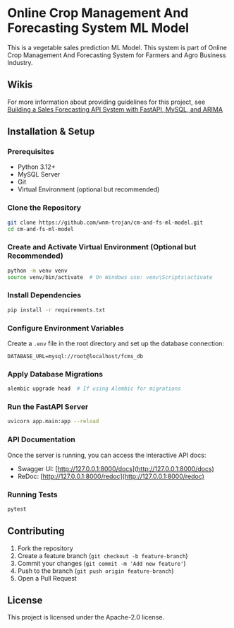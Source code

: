 # Online Crop Management And Forecasting System ML Model

This is a vegetable sales prediction ML Model. This system is part of Online Crop Management And Forecasting System for Farmers and Agro Business Industry.

## Wikis
For more information about providing guidelines for this project, see <a href="https://medium.com/@warunamadushan92624.wm/building-a-sales-forecasting-api-system-with-fastapi-mysql-and-arima-a-step-by-step-guide-dac9e109df71">Building a Sales Forecasting API System with FastAPI, MySQL, and ARIMA</a>

## Installation & Setup

### Prerequisites
- Python 3.12+
- MySQL Server
- Git
- Virtual Environment (optional but recommended)

### Clone the Repository
```bash
git clone https://github.com/wnm-trojan/cm-and-fs-ml-model.git
cd cm-and-fs-ml-model
```

### Create and Activate Virtual Environment (Optional but Recommended)
```bash
python -m venv venv
source venv/bin/activate  # On Windows use: venv\Scripts\activate
```

### Install Dependencies
```bash
pip install -r requirements.txt
```

### Configure Environment Variables
Create a `.env` file in the root directory and set up the database connection:
```
DATABASE_URL=mysql://root@localhost/fcms_db
```

### Apply Database Migrations
```bash
alembic upgrade head  # If using Alembic for migrations
```

### Run the FastAPI Server
```bash
uvicorn app.main:app --reload
```

### API Documentation
Once the server is running, you can access the interactive API docs:
- Swagger UI: [http://127.0.0.1:8000/docs](http://127.0.0.1:8000/docs)
- ReDoc: [http://127.0.0.1:8000/redoc](http://127.0.0.1:8000/redoc)

### Running Tests
```bash
pytest
```

## Contributing
1. Fork the repository
2. Create a feature branch (`git checkout -b feature-branch`)
3. Commit your changes (`git commit -m 'Add new feature'`)
4. Push to the branch (`git push origin feature-branch`)
5. Open a Pull Request

## License
This project is licensed under the Apache-2.0 license.

